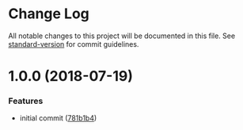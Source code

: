 # Change Log

All notable changes to this project will be documented in this file. See [standard-version](https://github.com/conventional-changelog/standard-version) for commit guidelines.

<a name="1.0.0"></a>
# 1.0.0 (2018-07-19)


### Features

* initial commit ([781b1b4](https://github.com/moxystudio/react-app-rewire-external-svg-loader/commit/781b1b4))
